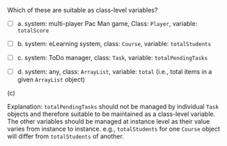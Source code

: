 <panel header=":lock::key: Suitable as a class-level variables">
<question>

Which of these are suitable as class-level variables?

- [ ] a. system: multi-player Pac Man game, Class: `Player`,  variable: `totalScore`
- [ ] b. system: eLearning system, class: `Course`, variable: `totalStudents`
- [ ] c. system: ToDo manager, class: `Task`, variable: `totalPendingTasks`
- [ ] d. system: any, class: `ArrayList`, variable: `total` (i.e., total items in a given `ArrayList` object)


<div slot="answer">

(c)

Explanation: `totalPendingTasks` should not be managed by individual `Task` objects and therefore suitable to be maintained as a class-level variable. The other variables should be managed at instance level as their value varies from instance to instance. e.g., `totalStudents` for one `Course` object will differ from `totalStudents` of another.

</div>
</question>
</panel>
